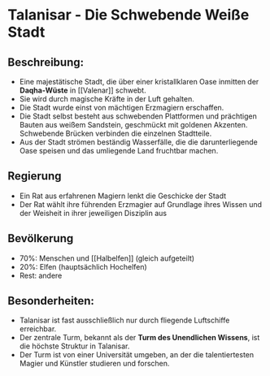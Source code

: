 # Talanisar - Die Schwebende Weiße Stadt

## Beschreibung:

- Eine majestätische Stadt, die über einer kristallklaren Oase inmitten der **Daqha-Wüste** in [[Valenar]] schwebt.
- Sie wird durch magische Kräfte in der Luft gehalten.
- Die Stadt wurde einst von mächtigen Erzmagiern erschaffen.
- Die Stadt selbst besteht aus schwebenden Plattformen und prächtigen Bauten aus weißem Sandstein, geschmückt mit goldenen Akzenten. Schwebende Brücken verbinden die einzelnen Stadtteile.
- Aus der Stadt strömen beständig Wasserfälle, die die darunterliegende Oase speisen und das umliegende Land fruchtbar machen.

## Regierung

- Ein Rat aus erfahrenen Magiern lenkt die Geschicke der Stadt
- Der Rat wählt ihre führenden Erzmagier auf Grundlage ihres Wissen und der Weisheit in ihrer jeweiligen Disziplin aus

## Bevölkerung

- 70%: Menschen und [[Halbelfen]] (gleich aufgeteilt)
- 20%: Elfen (hauptsächlich Hochelfen)
- Rest: andere

## Besonderheiten:

- Talanisar ist fast ausschließlich nur durch fliegende Luftschiffe erreichbar.
- Der zentrale Turm, bekannt als der **Turm des Unendlichen Wissens**, ist die höchste Struktur in Talanisar.
- Der Turm ist von einer Universität umgeben, an der die talentiertesten Magier und Künstler studieren und forschen.